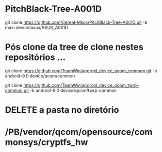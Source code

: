 # PitchBlack-Tree-A001D
git clone https://github.com/Cereal-Mkos/PitchBlack-Tree-A001D.git -b main device/asus/ASUS_A001D

# Pós clone da tree de clone nestes repositórios ...

git clone https://github.com/TeamWin/android_device_qcom_common.git -b android-9.0 device/qcom/common

git clone https://github.com/TeamWin/android_device_qcom_twrp-common.git -b android-9.0 device/qcom/twrp-common

# DELETE a pasta no diretório 

# /PB/vendor/qcom/opensource/commonsys/cryptfs_hw
